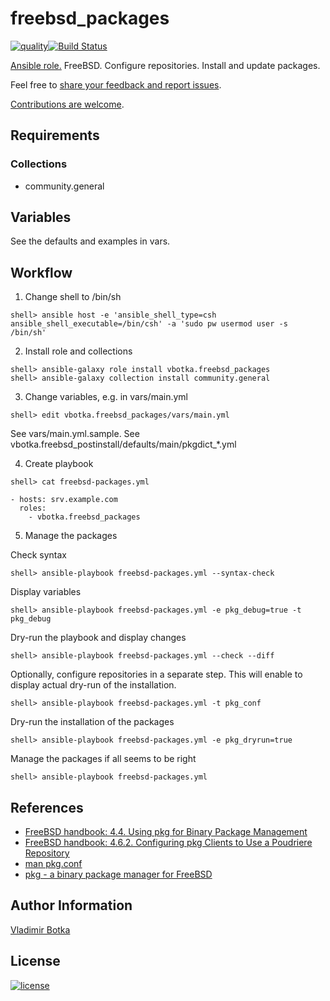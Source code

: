 # freebsd_packages

[![quality](https://img.shields.io/ansible/quality/27910)](https://galaxy.ansible.com/vbotka/freebsd_packages)[![Build Status](https://travis-ci.org/vbotka/ansible-freebsd-packages.svg?branch=master)](https://travis-ci.org/vbotka/ansible-freebsd-packages)

[Ansible role.](https://galaxy.ansible.com/vbotka/freebsd_packages/) FreeBSD. Configure repositories. Install and update packages.

Feel free to [share your feedback and report issues](https://github.com/vbotka/ansible-freebsd-packages/issues).

[Contributions are welcome](https://github.com/firstcontributions/first-contributions).


## Requirements

### Collections

- community.general


## Variables

See the defaults and examples in vars.


## Workflow

1) Change shell to /bin/sh

```
shell> ansible host -e 'ansible_shell_type=csh ansible_shell_executable=/bin/csh' -a 'sudo pw usermod user -s /bin/sh'
```

2) Install role and collections

```
shell> ansible-galaxy role install vbotka.freebsd_packages
shell> ansible-galaxy collection install community.general
```

3) Change variables, e.g. in vars/main.yml

```
shell> edit vbotka.freebsd_packages/vars/main.yml
```

See vars/main.yml.sample. See vbotka.freebsd_postinstall/defaults/main/pkgdict_*.yml

4) Create playbook

```
shell> cat freebsd-packages.yml

- hosts: srv.example.com
  roles:
    - vbotka.freebsd_packages
```

5) Manage the packages

Check syntax

```
shell> ansible-playbook freebsd-packages.yml --syntax-check
```

Display variables

```
shell> ansible-playbook freebsd-packages.yml -e pkg_debug=true -t pkg_debug
```

Dry-run the playbook and display changes

```
shell> ansible-playbook freebsd-packages.yml --check --diff
```

Optionally, configure repositories in a separate step. This will enable to display actual dry-run of
the installation.

```
shell> ansible-playbook freebsd-packages.yml -t pkg_conf
```

Dry-run the installation of the packages

```
shell> ansible-playbook freebsd-packages.yml -e pkg_dryrun=true
```

Manage the packages if all seems to be right

```
shell> ansible-playbook freebsd-packages.yml
```


## References

- [FreeBSD handbook: 4.4. Using pkg for Binary Package Management](https://www.freebsd.org/doc/handbook/pkgng-intro.html)
- [FreeBSD handbook: 4.6.2. Configuring pkg Clients to Use a Poudriere Repository](https://www.freebsd.org/doc/handbook/ports-poudriere.html)
- [man pkg.conf](https://www.freebsd.org/cgi/man.cgi?query=pkg.conf&sektion=5)
- [pkg - a binary package manager for FreeBSD](https://github.com/freebsd/pkg#working-with-multiple-repositories)


## Author Information

[Vladimir Botka](https://botka.info)


## License

[![license](https://img.shields.io/badge/license-BSD-red.svg)](https://www.freebsd.org/doc/en/articles/bsdl-gpl/article.html)
